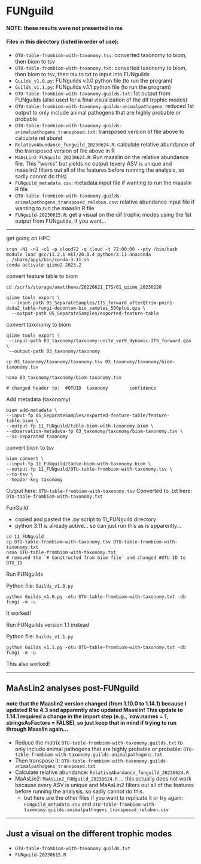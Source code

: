 # FUNguild

#### NOTE: these results were not presented in ms

#### Files in this directory (listed in order of use):
- `OTU-table-frombiom-with-taxonomy.tsv`: converted taxonomy to biom, then biom to tsv 
- `OTU-table-frombiom-with-taxonomy.txt`: converted taxonomy to biom, then biom to tsv, then tsv to txt to input into FUNguilds
- `Guilds_v1.0.py`: FUNguilds v.1.0 python file (to run the program)
- `Guilds_v1.1.py`: FUNguilds v.1.1 python file (to run the program)
- `OTU-table-frombiom-with-taxonomy.guilds.txt`: 1st output from FUNguilds (also used for a final visualization of the dif trophic modes)
- `OTU-table-frombiom-with-taxonomy.guilds-animalpathogens`: reduced 1st output to only include animal pathogens that are highly probable or probable
- `OTU-table-frombiom-with-taxonomy.guilds-animalpathogens_transposed.txt`: transposed version of file above to calculate rel abund
- `RelativeAbundance_funguild_20230624.R`: calculate relative abundance of the transposed version of file above in R
- `MaAsLin2_FUNguild_20230624.R`: Run maaslin on the relative abundance file.  This "works" but yields no output (every ASV is unique and maaslin2 filters out all of the features before running the analysis, so sadly cannot do this)
- `FUNguild_metadata.csv`: metadata input file if wanting to run the maaslin R file
- `OTU-table-frombiom-with-taxonomy.guilds-animalpathogens_transposed_relabun.csv`: relative abundance input file if wanting to run the maaslin R file
- `FUNguild-20230615.R`: get a visual on the dif trophic modes using the 1st output from FUNguilds, if you want...


---



get going on HPC

```
srun -N1 -n1 -c1 -p cloud72 -q cloud -t 72:00:00 --pty /bin/bash 
module load gcc/11.2.1 mkl/20.0.4 python/3.11-anaconda
. /share/apps/bin/conda-3.11.sh
conda activate qiime2-2023.2
```

convert feature table to biom
```
cd /scrfs/storage/amatthews/20220621_ITS/01_qiime_20230220

qiime tools export \
  --input-path 05_SeparateSamples/ITS_forward_afterQtrim-pmin1-dada2_table-fungi-decontam-bio_samples_500plus.qza \
  --output-path 05_SeparateSamples/exported-feature-table
```

convert taxonomy to biom 
```
qiime tools export \
 --input-path 03_taxonomy/taxonomy-unite_ver9_dynamic-ITS_forward.qza \
 --output-path 03_taxonomy/taxonomy

cp 03_taxonomy/taxonomy/taxonomy.tsv 03_taxonomy/taxonomy/biom-taxonomy.tsv

nano 03_taxonomy/taxonomy/biom-taxonomy.tsv

# changed header to:  #OTUID  taxonomy        confidence
```

Add metadata (taxonomy)
```
biom add-metadata \
--input-fp 05_SeparateSamples/exported-feature-table/feature-table.biom \
--output-fp 11_FUNguild/table-biom-with-taxonomy.biom \
--observation-metadata-fp 03_taxonomy/taxonomy/biom-taxonomy.tsv \
--sc-separated taxonomy
```

convert biom to tsv
```
biom convert \
--input-fp 11_FUNguild/table-biom-with-taxonomy.biom \
--output-fp 11_FUNguild/OTU-table-frombiom-with-taxonomy.tsv \
--to-tsv \
--header-key taxonomy
```

Output here: `OTU-table-frombiom-with-taxonomy.tsv`
Converted to .txt here: `OTU-table-frombiom-with-taxonomy.txt`

FunGuild
- copied and pasted the .py script to 11_FUNguild directory
- python 3.11 is already active... so can just run this as is apparently...

```
cd 11_FUNguild
cp OTU-table-frombiom-with-taxonomy.tsv OTU-table-frombiom-with-taxonomy.txt
nano OTU-table-frombiom-with-taxonomy.txt
# removed the `# Constructed from biom file` and changed #OTU ID to OTU_ID
```

Run FUNguilds

Python file: `Guilds_v1.0.py`


```
python Guilds_v1.0.py -otu OTU-table-frombiom-with-taxonomy.txt -db fungi -m -u
```

It worked!



Run FUNguilds version 1.1 instead

Python file: `Guilds_v1.1.py`

```
python Guilds_v1.1.py -otu OTU-table-frombiom-with-taxonomy.txt -db fungi -m -u
```


This also worked!




---
## MaAsLin2 analyses post-FUNguild
#### note that the Maaslin2 version changed (from 1.10.0 to 1.14.1) because I updated R to 4.3 and apparently also updated Maaslin! This update to 1.14.1 required a change in the import step (e.g., `row.names = 1, stringsAsFactors = FALSE), so just keep that in mind if trying to run through Maaslin again...


- Reduce the matrix `OTU-table-frombiom-with-taxonomy.guilds.txt` to only include animal pathogens that are highly probable or probable: `OTU-table-frombiom-with-taxonomy.guilds-animalpathogens.txt` 
- Then transpose it: `OTU-table-frombiom-with-taxonomy.guilds-animalpathogens_transposed.txt` 
- Calculate relative abundance: `RelativeAbundance_funguild_20230624.R`
- MaAsLin2: `MaAsLin2_FUNguild_20230624.R` ... this actually does not work because every ASV is unique and MaAsLin2 filters out all of the features before running the analysis, so sadly cannot do this.
  - but here are the other files if you want to replicate it or try again: `FUNguild_metadata.csv` and `OTU-table-frombiom-with-taxonomy.guilds-animalpathogens_transposed_relabun.csv`
 
  
---

## Just a visual on the different trophic modes
- `OTU-table-frombiom-with-taxonomy.guilds.txt`
- `FUNguild-20230615.R`


